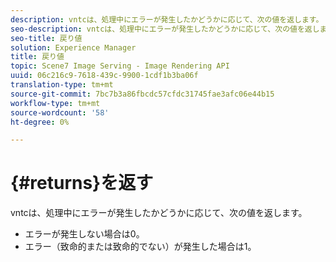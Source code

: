 ```yaml
---
description: vntcは、処理中にエラーが発生したかどうかに応じて、次の値を返します。
seo-description: vntcは、処理中にエラーが発生したかどうかに応じて、次の値を返します。
seo-title: 戻り値
solution: Experience Manager
title: 戻り値
topic: Scene7 Image Serving - Image Rendering API
uuid: 06c216c9-7618-439c-9900-1cdf1b3ba06f
translation-type: tm+mt
source-git-commit: 7bc7b3a86fbcdc57cfdc31745fae3afc06e44b15
workflow-type: tm+mt
source-wordcount: '58'
ht-degree: 0%

---
```



# {#returns}を返す

vntcは、処理中にエラーが発生したかどうかに応じて、次の値を返します。

* エラーが発生しない場合は0。
* エラー（致命的または致命的でない）が発生した場合は1。

